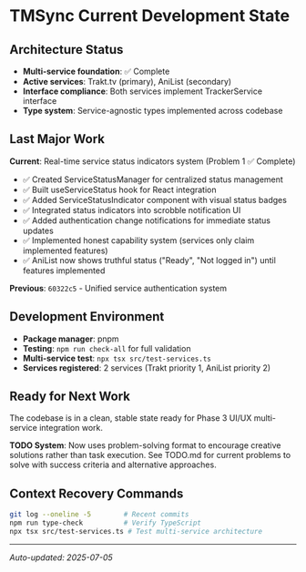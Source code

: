 # TMSync Current Development State

## Architecture Status
- **Multi-service foundation**: ✅ Complete
- **Active services**: Trakt.tv (primary), AniList (secondary)
- **Interface compliance**: Both services implement TrackerService interface
- **Type system**: Service-agnostic types implemented across codebase

## Last Major Work
**Current**: Real-time service status indicators system (Problem 1 ✅ Complete)
- ✅ Created ServiceStatusManager for centralized status management
- ✅ Built useServiceStatus hook for React integration
- ✅ Added ServiceStatusIndicator component with visual status badges
- ✅ Integrated status indicators into scrobble notification UI
- ✅ Added authentication change notifications for immediate status updates
- ✅ Implemented honest capability system (services only claim implemented features)
- ✅ AniList now shows truthful status ("Ready", "Not logged in") until features implemented

**Previous**: `60322c5` - Unified service authentication system

## Development Environment
- **Package manager**: pnpm
- **Testing**: `npm run check-all` for full validation
- **Multi-service test**: `npx tsx src/test-services.ts`
- **Services registered**: 2 services (Trakt priority 1, AniList priority 2)

## Ready for Next Work
The codebase is in a clean, stable state ready for Phase 3 UI/UX multi-service integration work. 

**TODO System**: Now uses problem-solving format to encourage creative solutions rather than task execution. See TODO.md for current problems to solve with success criteria and alternative approaches.

## Context Recovery Commands
```bash
git log --oneline -5        # Recent commits
npm run type-check          # Verify TypeScript
npx tsx src/test-services.ts # Test multi-service architecture
```

---
*Auto-updated: 2025-07-05*